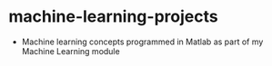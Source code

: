 # machine-learning-projects

- Machine learning concepts programmed in Matlab as part of my Machine Learning module
